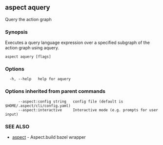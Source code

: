 ## aspect aquery

Query the action graph

### Synopsis

Executes a query language expression over a specified subgraph of the action graph using aquery.

```
aspect aquery [flags]
```

### Options

```
  -h, --help   help for aquery
```

### Options inherited from parent commands

```
      --aspect:config string   config file (default is $HOME/.aspect/cli/config.yaml)
      --aspect:interactive     Interactive mode (e.g. prompts for user input)
```

### SEE ALSO

* [aspect](aspect.md)	 - Aspect.build bazel wrapper

